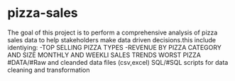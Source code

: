 # pizza-sales
 The goal of this project is to perform a comprehensive analysis of pizza sales data to help stakeholders make data driven decisions.this include identiying:
 -TOP SELLING PIZZA TYPES
 -REVENUE BY PIZZA CATEGORY AND SIZE
 MONTHLY AND WEEKLI SALES TRENDS
 WORST PIZZA 
#DATA/#Raw and cleanded data files (csv,excel)
SQL/#SQL scripts for data cleaning and transformation
